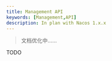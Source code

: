 ```yaml
---
title: Management API
keywords: [Management,API]
description: In plan with Nacos 1.x.x
---
```


> 文档优化中......

TODO
